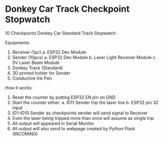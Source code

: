 # Donkey Car Track Checkpoint Stopwatch
 10 Checkpoints Donkey Car Standard Track Stopwatch

Equipments:
1. Receiver (1pc)
   a. ESP32 Dev Module
2. Sender (10pcs)
   a. ESP32 Dev Module
   b. Laser Light Receiver Module
   c. 5V Laser Beam Module
3. Donkey Track (Standard)
4. 3D printed holder for Sender
5. Conductive Ink Pen

How it works:
1. Reset the counter by putting ESP32 EN pin on GND
2. Start the counter either:
   a. ID11 Sender trip the laser line
   b. ESP32 pin 32 input
3. ID1-ID10 Sender as checkpoints sender will send signal to Receiver
4. Even the laser being tripped more than once will assume as single trip
5. All output will appeared in Serial Monitor
6. All output will also send to webpage created by Python Flask (INCOMING)
